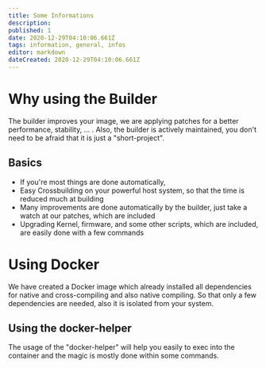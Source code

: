```yaml
---
title: Some Informations
description: 
published: 1
date: 2020-12-29T04:10:06.661Z
tags: information, general, infos
editor: markdown
dateCreated: 2020-12-29T04:10:06.661Z
---
```


# Why using the Builder 

The builder improves your image, we are applying patches for a better performance, stability, ... .
Also, the builder is actively maintained, you don't need to be afraid that it is just a "short-project".

## Basics

- If you're most things are done automatically, 
- Easy Crossbuilding on your powerful host system, so that the time is reduced much at building
- Many improvements are done automatically by the builder, just take a watch at our patches, which are included
- Upgrading Kernel, firmware, and some other scripts, which are included, are easily done with a few commands

# Using Docker

We have created a Docker image which already installed all dependencies for native and cross-compiling and also native compiling. So that only a few dependencies are needed, also it is isolated from your system.

## Using the docker-helper

The usage of the "docker-helper" will help you easily to exec into the container and the magic is mostly done within some commands.

